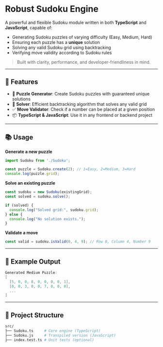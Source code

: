 # Robust Sudoku Engine

A powerful and flexible Sudoku module written in both **TypeScript** and **JavaScript**, capable of:

- Generating Sudoku puzzles of varying difficulty (Easy, Medium, Hard)
- Ensuring each puzzle has a **unique** solution
- Solving any valid Sudoku grid using backtracking
- Verifying move validity according to Sudoku rules

> Built with clarity, performance, and developer-friendliness in mind.

---

## 🚀 Features

- 🧩 **Puzzle Generator**: Create Sudoku puzzles with guaranteed unique solutions
- 🧠 **Solver**: Efficient backtracking algorithm that solves any valid grid
- ✅ **Move Validator**: Check if a number can be placed at a given position
- 📦 **TypeScript & JavaScript**: Use it in any frontend or backend project

---

## 📚 Usage
**Generate a new puzzle**
```ts
import Sudoku from './Sudoku';

const puzzle = Sudoku.create(2); // 1=Easy, 2=Medium, 3=Hard
console.log(puzzle.grid);
```
**Solve an existing puzzle**
```ts
const sudoku = new Sudoku(existingGrid);
const solved = sudoku.solve();

if (solved) {
  console.log("Solved grid:", sudoku.grid);
} else {
  console.log("No solution exists.");
}
```
**Validate a move**
```ts
const valid = sudoku.isValid(0, 4, 9); // Row 0, Column 4, Number 9
```

---

## 🧪 Example Output
```csharp
Generated Medium Puzzle:
[
  [5, 0, 0, 8, 0, 0, 0, 0, 1],
  [0, 0, 3, 0, 0, 7, 0, 0, 0],
  ...
]
```

---

## 📁 Project Structure
```bash
src/
├── Sudoku.ts     # Core engine (TypeScript)
├── Sudoku.js     # Transpiled version (JavaScript)
├── index.test.ts # Unit tests (optional)
```
